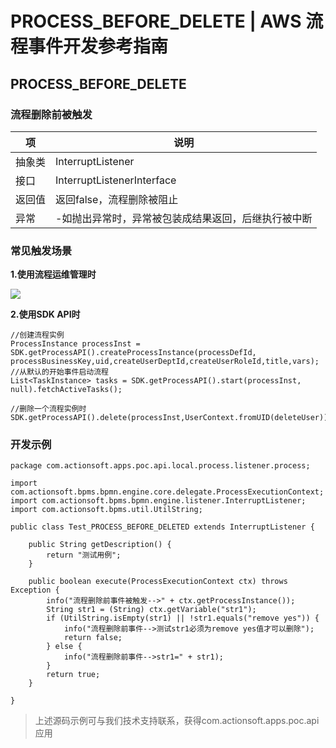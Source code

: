 # PROCESS_BEFORE_DELETE | AWS 流程事件开发参考指南

## PROCESS_BEFORE_DELETE

### 流程删除前被触发

项 | 说明  
---|---  
抽象类 | InterruptListener  
接口 | InterruptListenerInterface  
返回值 | 返回false，流程删除被阻止  
异常 | -如抛出异常时，异常被包装成结果返回，后继执行被中断  
  
### 常见触发场景

**1.使用流程运维管理时**

![](https://docs.awspaas.com/reference-guide/aws-paas-process-listener-reference-guide/process_event/11.png)

**2.使用SDK API时**
    
    
    //创建流程实例
    ProcessInstance processInst = SDK.getProcessAPI().createProcessInstance(processDefId, processBusinessKey,uid,createUserDeptId,createUserRoleId,title,vars);
    //从默认的开始事件启动流程
    List<TaskInstance> tasks = SDK.getProcessAPI().start(processInst, null).fetchActiveTasks();
    
    //删除一个流程实例时
    SDK.getProcessAPI().delete(processInst,UserContext.fromUID(deleteUser));
    

### 开发示例
    
    
    package com.actionsoft.apps.poc.api.local.process.listener.process;
    
    import com.actionsoft.bpms.bpmn.engine.core.delegate.ProcessExecutionContext;
    import com.actionsoft.bpms.bpmn.engine.listener.InterruptListener;
    import com.actionsoft.bpms.util.UtilString;
    
    public class Test_PROCESS_BEFORE_DELETED extends InterruptListener {
    
        public String getDescription() {
            return "测试用例";
        }
    
        public boolean execute(ProcessExecutionContext ctx) throws Exception {
            info("流程删除前事件被触发-->" + ctx.getProcessInstance());
            String str1 = (String) ctx.getVariable("str1");
            if (UtilString.isEmpty(str1) || !str1.equals("remove yes")) {
                info("流程删除前事件-->测试str1必须为remove yes值才可以删除");
                return false;
            } else {
                info("流程删除前事件-->str1=" + str1);
            }
            return true;
        }
    
    }
    

> 上述源码示例可与我们技术支持联系，获得com.actionsoft.apps.poc.api应用